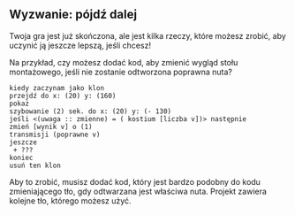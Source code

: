 ## Wyzwanie: pójdź dalej

Twoja gra jest już skończona, ale jest kilka rzeczy, które możesz zrobić, aby uczynić ją jeszcze lepszą, jeśli chcesz!

Na przykład, czy możesz dodać kod, aby zmienić wygląd stołu montażowego, jeśli nie zostanie odtworzona poprawna nuta?

```blocks3
kiedy zaczynam jako klon
przejdź do x: (20) y: (160)
pokaż
szybowanie (2) sek. do x: (20) y: (- 130)
jeśli <(uwaga :: zmienne) = ( kostium [liczba v])> następnie
zmień [wynik v] o (1)
transmisji (poprawne v)
jeszcze
 + ???
koniec
usuń ten klon
```

Aby to zrobić, musisz dodać kod, który jest bardzo podobny do kodu zmieniającego tło, gdy odtwarzana jest właściwa nuta. Projekt zawiera kolejne tło, którego możesz użyć.